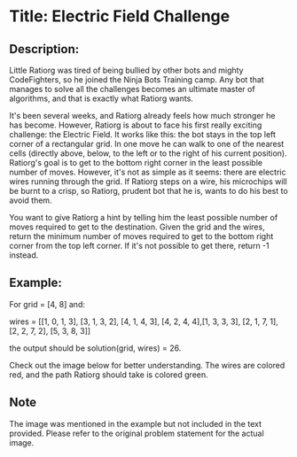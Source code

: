 # Title: Electric Field Challenge

## Description:

Little Ratiorg was tired of being bullied by other bots and mighty CodeFighters, so he joined the Ninja Bots Training camp. Any bot that manages to solve all the challenges becomes an ultimate master of algorithms, and that is exactly what Ratiorg wants.

It's been several weeks, and Ratiorg already feels how much stronger he has become. However, Ratiorg is about to face his first really exciting challenge: the Electric Field. It works like this: the bot stays in the top left corner of a rectangular grid. In one move he can walk to one of the nearest cells (directly above, below, to the left or to the right of his current position). Ratiorg's goal is to get to the bottom right corner in the least possible number of moves. However, it's not as simple as it seems: there are electric wires running through the grid. If Ratiorg steps on a wire, his microchips will be burnt to a crisp, so Ratiorg, prudent bot that he is, wants to do his best to avoid them.

You want to give Ratiorg a hint by telling him the least possible number of moves required to get to the destination. Given the grid and the wires, return the minimum number of moves required to get to the bottom right corner from the top left corner. If it's not possible to get there, return -1 instead.

## Example:

For grid = [4, 8] and:

wires = [[1, 0, 1, 3], [3, 1, 3, 2], [4, 1, 4, 3], [4, 2, 4, 4],[1, 3, 3, 3], [2, 1, 7, 1], [2, 2, 7, 2], [5, 3, 8, 3]] 

the output should be solution(grid, wires) = 26.

Check out the image below for better understanding. The wires are colored red, and the path Ratiorg should take is colored green.

## Note

The image was mentioned in the example but not included in the text provided. Please refer to the original problem statement for the actual image.